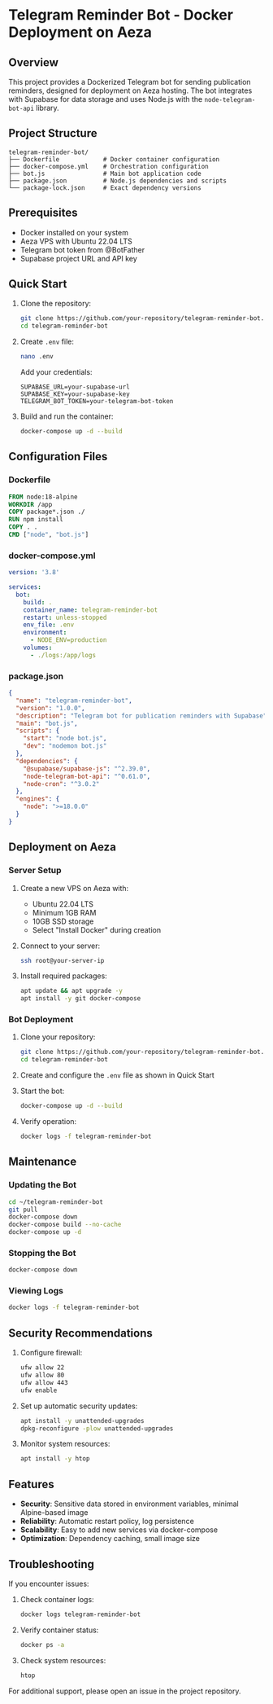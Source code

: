 # Telegram Reminder Bot - Docker Deployment on Aeza

## Overview

This project provides a Dockerized Telegram bot for sending publication reminders, designed for deployment on Aeza hosting. The bot integrates with Supabase for data storage and uses Node.js with the `node-telegram-bot-api` library.

## Project Structure

```
telegram-reminder-bot/
├── Dockerfile            # Docker container configuration
├── docker-compose.yml    # Orchestration configuration
├── bot.js                # Main bot application code
├── package.json          # Node.js dependencies and scripts
└── package-lock.json     # Exact dependency versions
```

## Prerequisites

- Docker installed on your system
- Aeza VPS with Ubuntu 22.04 LTS
- Telegram bot token from @BotFather
- Supabase project URL and API key

## Quick Start

1. Clone the repository:
   ```bash
   git clone https://github.com/your-repository/telegram-reminder-bot.git
   cd telegram-reminder-bot
   ```

2. Create `.env` file:
   ```bash
   nano .env
   ```
   Add your credentials:
   ```
   SUPABASE_URL=your-supabase-url
   SUPABASE_KEY=your-supabase-key
   TELEGRAM_BOT_TOKEN=your-telegram-bot-token
   ```

3. Build and run the container:
   ```bash
   docker-compose up -d --build
   ```

## Configuration Files

### Dockerfile
```dockerfile
FROM node:18-alpine
WORKDIR /app
COPY package*.json ./
RUN npm install
COPY . .
CMD ["node", "bot.js"]
```

### docker-compose.yml
```yaml
version: '3.8'

services:
  bot:
    build: .
    container_name: telegram-reminder-bot
    restart: unless-stopped
    env_file: .env
    environment:
      - NODE_ENV=production
    volumes:
      - ./logs:/app/logs
```

### package.json
```json
{
  "name": "telegram-reminder-bot",
  "version": "1.0.0",
  "description": "Telegram bot for publication reminders with Supabase",
  "main": "bot.js",
  "scripts": {
    "start": "node bot.js",
    "dev": "nodemon bot.js"
  },
  "dependencies": {
    "@supabase/supabase-js": "^2.39.0",
    "node-telegram-bot-api": "^0.61.0",
    "node-cron": "^3.0.2"
  },
  "engines": {
    "node": ">=18.0.0"
  }
}
```

## Deployment on Aeza

### Server Setup
1. Create a new VPS on Aeza with:
   - Ubuntu 22.04 LTS
   - Minimum 1GB RAM
   - 10GB SSD storage
   - Select "Install Docker" during creation

2. Connect to your server:
   ```bash
   ssh root@your-server-ip
   ```

3. Install required packages:
   ```bash
   apt update && apt upgrade -y
   apt install -y git docker-compose
   ```

### Bot Deployment
1. Clone your repository:
   ```bash
   git clone https://github.com/your-repository/telegram-reminder-bot.git
   cd telegram-reminder-bot
   ```

2. Create and configure the `.env` file as shown in Quick Start

3. Start the bot:
   ```bash
   docker-compose up -d --build
   ```

4. Verify operation:
   ```bash
   docker logs -f telegram-reminder-bot
   ```

## Maintenance

### Updating the Bot
```bash
cd ~/telegram-reminder-bot
git pull
docker-compose down
docker-compose build --no-cache
docker-compose up -d
```

### Stopping the Bot
```bash
docker-compose down
```

### Viewing Logs
```bash
docker logs -f telegram-reminder-bot
```

## Security Recommendations

1. Configure firewall:
   ```bash
   ufw allow 22
   ufw allow 80
   ufw allow 443
   ufw enable
   ```

2. Set up automatic security updates:
   ```bash
   apt install -y unattended-upgrades
   dpkg-reconfigure -plow unattended-upgrades
   ```

3. Monitor system resources:
   ```bash
   apt install -y htop
   ```

## Features

- **Security**: Sensitive data stored in environment variables, minimal Alpine-based image
- **Reliability**: Automatic restart policy, log persistence
- **Scalability**: Easy to add new services via docker-compose
- **Optimization**: Dependency caching, small image size

## Troubleshooting

If you encounter issues:
1. Check container logs:
   ```bash
   docker logs telegram-reminder-bot
   ```
2. Verify container status:
   ```bash
   docker ps -a
   ```
3. Check system resources:
   ```bash
   htop
   ```

For additional support, please open an issue in the project repository.